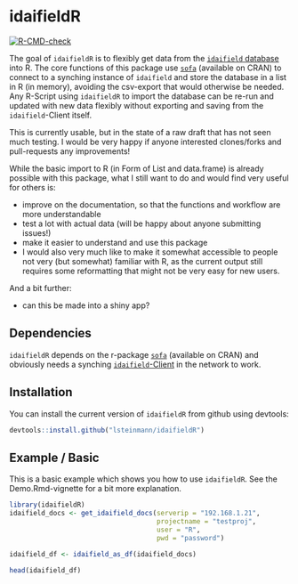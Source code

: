 
# idaifieldR

<!-- badges: start -->
[![R-CMD-check](https://github.com/lsteinmann/idaifieldR/workflows/R-CMD-check/badge.svg)](https://github.com/lsteinmann/idaifieldR/actions)
<!-- badges: end -->

The goal of `idaifieldR` is to flexibly get data from the [`idaifield` database](https://github.com/dainst/idai-field) into R. The core functions of this package use [`sofa`](https://github.com/ropensci/sofa) (available on CRAN) to connect to a synching instance of `idaifield` and store the database in a list in R (in memory), avoiding the csv-export that would otherwise be needed. Any R-Script using `idaifieldR` to import the database can be re-run and updated with new data flexibly without exporting and saving from the `idaifield`-Client itself. 

This is currently usable, but in the state of a raw draft that has not seen much testing. I would be very happy if anyone interested clones/forks and pull-requests any improvements! 

While the basic import to R (in Form of List and data.frame) is already possible with this package, what I still want to do and would find very useful for others is: 
* improve on the documentation, so that the functions and workflow are more understandable
* test a lot with actual data (will be happy about anyone submitting issues!)
* make it easier to understand and use this package
* I would also very much like to make it somewhat accessible to people not very (but somewhat) familiar with R, as the current output still requires some reformatting that might not be very easy for new users.


And a bit further: 
* can this be made into a shiny app?

## Dependencies

`idaifieldR` depends on the r-package [`sofa`](https://github.com/ropensci/sofa) (available on CRAN) and obviously needs a synching [`idaifield`-Client](https://github.com/dainst/idai-field) in the network to work.

## Installation

You can install the current version of `idaifieldR` from github using devtools:

``` r
devtools::install.github("lsteinmann/idaifieldR")
```

## Example / Basic 

This is a basic example which shows you how to use `idaifieldR`. See the Demo.Rmd-vignette for a bit more explanation.

``` r
library(idaifieldR)
idaifield_docs <- get_idaifield_docs(serverip = "192.168.1.21",
                                     projectname = "testproj", 
                                     user = "R",
                                     pwd = "password")

idaifield_df <- idaifield_as_df(idaifield_docs)

head(idaifield_df)
```


